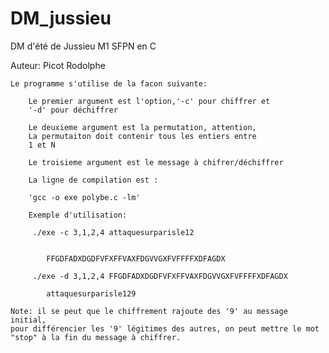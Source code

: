 # DM_jussieu
DM d'été de Jussieu M1 SFPN en C

Auteur: Picot Rodolphe												 			 
																	 				 
	Le programme s'utilise de la facon suivante:						 			 
																	 				 
 		Le premier argument est l'option,'-c' pour chiffrer et 			 			 
 		'-d' pour déchiffrer											 			 
																	 				 
 		Le deuxieme argument est la permutation, attention,				 			 
 		La permutaiton doit contenir tous les entiers entre 			 			 
 		1 et N								 			 
																	 				 
 		Le troisieme argument est le message à chifrer/déchiffrer		 			 
																		 			 
 		La ligne de compilation est :										 		 
																		 			 
	 	'gcc -o exe polybe.c -lm'													 
 																					 
 		Exemple d'utilisation: 														 
 																					 
		 ./exe -c 3,1,2,4 attaquesurparisle12 										 	 
																					 
 																					 
 			FFGDFADXDGDFVFXFFVAXFDGVVGXFVFFFFXDFAGDX 								 
 																					 
 		 ./exe -d 3,1,2,4 FFGDFADXDGDFVFXFFVAXFDGVVGXFVFFFFXDFAGDX 					 
 																					 
 			attaquesurparisle129 													 
																					 
	Note: il se peut que le chiffrement rajoute des '9' au message initial,			 
	pour différencier les '9' légitimes des autres, on peut mettre le mot 			 
	"stop" à la fin du message à chiffrer.
